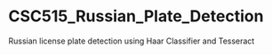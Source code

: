 # CSC515_Russian_Plate_Detection
Russian license plate detection using Haar Classifier and Tesseract
